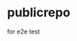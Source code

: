 # publicrepo
for e2e test






























































































































































































































































































































































































































































































































































































































































































































































































































































































































































































































































































































































































































































































































































































































































































































































































































































































































































































































































































































































































































































































































































































































































































































































































































































































































































































































































































































































































